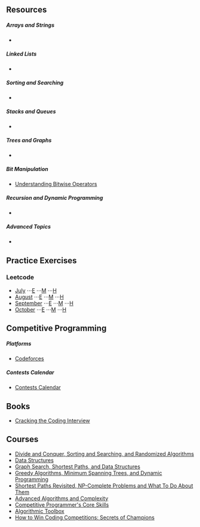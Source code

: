 ## Resources

  ##### Arrays and Strings
   -
  ##### Linked Lists
   -
  ##### Sorting and Searching
   -
  ##### Stacks and Queues
   -
  ##### Trees and Graphs
   -
  ##### Bit Manipulation
   - [Understanding Bitwise Operators](https://code.tutsplus.com/articles/understanding-bitwise-operators--active-11301)  
  
  ##### Recursion and Dynamic Programming
   -
  ##### Advanced Topics
   -

## Practice Exercises 
### Leetcode
  - [July]()
   ⋅⋅⋅[E]()
   ⋅⋅⋅[M]()
   ⋅⋅⋅[H]()
  - [August]()
   ⋅⋅⋅[E]()
   ⋅⋅⋅[M]()
   ⋅⋅⋅[H]()
  - [September]()
   ⋅⋅⋅[E]()
   ⋅⋅⋅[M]()
   ⋅⋅⋅[H]()
  - [October]()
   ⋅⋅⋅[E]()
   ⋅⋅⋅[M]()
   ⋅⋅⋅[H]()

## Competitive Programming
   ##### Platforms
   - [Codeforces](http://codeforces.com/profile/antimeta)

   ##### Contests Calendar
   - [Contests Calendar](https://www.hackerrank.com/calendar)

## Books
  - [Cracking the Coding Interview](http://ahmed-badawy.com/blog/wp-content/uploads/2018/10/Cracking-the-Coding-Interview-6th-Edition-189-Programming-Questions-and-Solutions.pdf)
  
## Courses
  - [Divide and Conquer, Sorting and Searching, and Randomized Algorithms](https://www.coursera.org/learn/algorithms-divide-conquer)
  - [Data Structures](https://www.coursera.org/learn/data-structures)
  - [Graph Search, Shortest Paths, and Data Structures](https://www.coursera.org/learn/algorithms-graphs-data-structures)
  - [Greedy Algorithms, Minimum Spanning Trees, and Dynamic Programming](https://www.coursera.org/learn/algorithms-greedy)
  - [Shortest Paths Revisited, NP-Complete Problems and What To Do About Them](https://www.coursera.org/learn/algorithms-npcomplete)
  - [Advanced Algorithms and Complexity](https://www.coursera.org/learn/advanced-algorithms-and-complexity)
  - [Competitive Programmer's Core Skills](https://www.coursera.org/learn/competitive-programming-core-skills)
  - [Algorithmic Toolbox](https://www.coursera.org/learn/algorithmic-toolbox)
  - [How to Win Coding Competitions: Secrets of Champions](https://www.edx.org/course/how-to-win-coding-competitions-secrets-of-champions-4)
  

